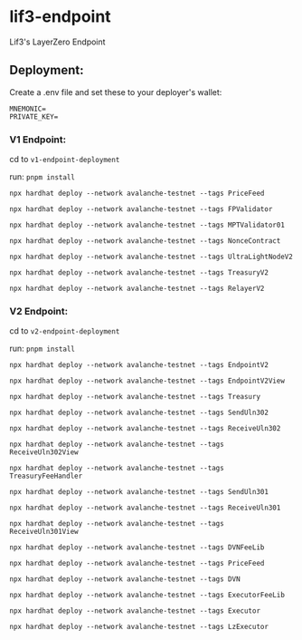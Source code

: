# lif3-endpoint
Lif3's LayerZero Endpoint

## Deployment:

Create a .env file and set these to your deployer's wallet:
```
MNEMONIC=
PRIVATE_KEY=
```

### V1 Endpoint:
cd to `v1-endpoint-deployment`

run:
`pnpm install`

```
npx hardhat deploy --network avalanche-testnet --tags PriceFeed
```

```
npx hardhat deploy --network avalanche-testnet --tags FPValidator
```

```
npx hardhat deploy --network avalanche-testnet --tags MPTValidator01
```

```
npx hardhat deploy --network avalanche-testnet --tags NonceContract   
```

```
npx hardhat deploy --network avalanche-testnet --tags UltraLightNodeV2
```

```
npx hardhat deploy --network avalanche-testnet --tags TreasuryV2
```

```
npx hardhat deploy --network avalanche-testnet --tags RelayerV2
```


### V2 Endpoint:
cd to `v2-endpoint-deployment`

run:
`pnpm install`


```
npx hardhat deploy --network avalanche-testnet --tags EndpointV2
```
```
npx hardhat deploy --network avalanche-testnet --tags EndpointV2View
```
```
npx hardhat deploy --network avalanche-testnet --tags Treasury
```
```
npx hardhat deploy --network avalanche-testnet --tags SendUln302
```
```
npx hardhat deploy --network avalanche-testnet --tags ReceiveUln302
```
```
npx hardhat deploy --network avalanche-testnet --tags ReceiveUln302View
```
```
npx hardhat deploy --network avalanche-testnet --tags TreasuryFeeHandler
```
```
npx hardhat deploy --network avalanche-testnet --tags SendUln301
```
```
npx hardhat deploy --network avalanche-testnet --tags ReceiveUln301
```
```
npx hardhat deploy --network avalanche-testnet --tags ReceiveUln301View
```
```
npx hardhat deploy --network avalanche-testnet --tags DVNFeeLib
```
```
npx hardhat deploy --network avalanche-testnet --tags PriceFeed
```
```
npx hardhat deploy --network avalanche-testnet --tags DVN
```
```
npx hardhat deploy --network avalanche-testnet --tags ExecutorFeeLib
```
```
npx hardhat deploy --network avalanche-testnet --tags Executor
```
```
npx hardhat deploy --network avalanche-testnet --tags LzExecutor
```